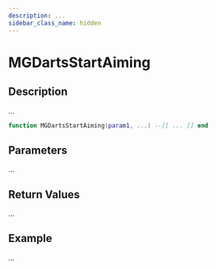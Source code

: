 ```yaml
---
description: ...
sidebar_class_name: hidden
---
```


# MGDartsStartAiming

## Description

...

```lua
function MGDartsStartAiming(param1, ...) --[[ ... ]] end
```

## Parameters

...

## Return Values

...

## Example

...

